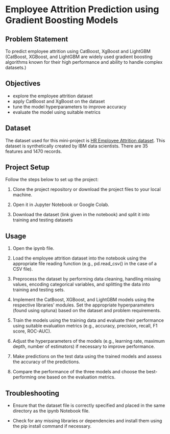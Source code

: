 # Employee Attrition Prediction using Gradient Boosting Models

## Problem Statement

To predict employee attrition using CatBoost, XgBoost and LightGBM
(CatBoost, XGBoost, and LightGBM are widely used gradient boosting algorithms known for their high performance and ability to handle complex datasets.)

## Objectives

* explore the employee attrition dataset
* apply CatBoost and XgBoost on the dataset
* tune the model hyperparameters to improve accuracy
* evaluate the model using suitable metrics

## Dataset

The dataset used for this mini-project is [HR Employee Attrition dataset](https://data.world/aaizemberg/hr-employee-attrition). This dataset is synthetically created by IBM data scientists. There are 35 features and 1470 records.

## Project Setup
Follow the steps below to set up the project:

1. Clone the project repository or download the project files to your local machine.

2. Open it in Jupyter Notebook or Google Colab.

3. Download the dataset (link given in the notebook) and split it into training and testing datasets

## Usage
1. Open the ipynb file.

2. Load the employee attrition dataset into the notebook using the appropriate file reading function (e.g., pd.read_csv() in the case of a CSV file).

3. Preprocess the dataset by performing data cleaning, handling missing values, encoding categorical variables, and splitting the data into training and testing sets.

4. Implement the CatBoost, XGBoost, and LightGBM models using the respective libraries' modules. Set the appropriate hyperparameters (found using optuna) based on the dataset and problem requirements.

5. Train the models using the training data and evaluate their performance using suitable evaluation metrics (e.g., accuracy, precision, recall, F1 score, ROC-AUC).

6. Adjust the hyperparameters of the models (e.g., learning rate, maximum depth, number of estimators) if necessary to improve performance.

7. Make predictions on the test data using the trained models and assess the accuracy of the predictions.

8. Compare the performance of the three models and choose the best-performing one based on the evaluation metrics.

## Troubleshooting
* Ensure that the dataset file is correctly specified and placed in the same directory as the ipynb Notebook file.

* Check for any missing libraries or dependencies and install them using the pip install command if necessary.

